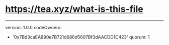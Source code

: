 # https://tea.xyz/what-is-this-file
---
version: 1.0.0
codeOwners:
  - '0x7Bd3caEA890e7B721d686d5607Bf3dAACDD1C423'
quorum: 1
